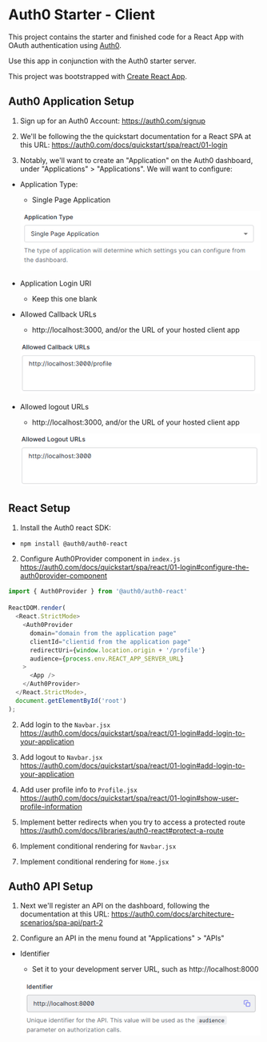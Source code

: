# Auth0 Starter - Client

This project contains the starter and finished code for a React App with OAuth authentication using [Auth0](https://auth0.com/).

Use this app in conjunction with the Auth0 starter server.

This project was bootstrapped with [Create React App](https://github.com/facebook/create-react-app).

## Auth0 Application Setup
1. Sign up for an Auth0 Account: https://auth0.com/signup

2. We'll be following the the quickstart documentation for a React SPA at this URL: https://auth0.com/docs/quickstart/spa/react/01-login

3. Notably, we'll want to create an "Application" on the Auth0 dashboard, under "Applications" > "Applications". We will want to configure:

* Application Type:
    * Single Page Application

    ![application type](./readme-images/application-type.png)

* Application Login URI
    * Keep this one blank

* Allowed Callback URLs
    * http://localhost:3000, and/or the URL of your hosted client app

    ![callback urls](./readme-images/profile.png)

* Allowed logout URLs
    * http://localhost:3000, and/or the URL of your hosted client app
    
    ![callback urls](./readme-images/logout.png)

## React Setup
1. Install the Auth0 react SDK:
* `npm install @auth0/auth0-react`

2. Configure Auth0Provider component in `index.js`
https://auth0.com/docs/quickstart/spa/react/01-login#configure-the-auth0provider-component

```js
import { Auth0Provider } from '@auth0/auth0-react'

ReactDOM.render(
  <React.StrictMode>
    <Auth0Provider
      domain="domain from the application page"
      clientId="clientid from the application page"
      redirectUri={window.location.origin + '/profile'}
      audience={process.env.REACT_APP_SERVER_URL}
    >
      <App />
    </Auth0Provider>
  </React.StrictMode>,
  document.getElementById('root')
);
```
2. Add login to the `Navbar.jsx`
https://auth0.com/docs/quickstart/spa/react/01-login#add-login-to-your-application

3. Add logout to `Navbar.jsx`
https://auth0.com/docs/quickstart/spa/react/01-login#add-login-to-your-application

4. Add user profile info to `Profile.jsx`
https://auth0.com/docs/quickstart/spa/react/01-login#show-user-profile-information

5. Implement better redirects when you try to access a protected route
https://auth0.com/docs/libraries/auth0-react#protect-a-route

6. Implement conditional rendering for `Navbar.jsx`

7. Implement conditional rendering for `Home.jsx`

## Auth0 API Setup
1. Next we'll register an API on the dashboard, following the documentation at this URL: https://auth0.com/docs/architecture-scenarios/spa-api/part-2

2. Configure an API in the menu found at "Applications" > "APIs"

* Identifier
    * Set it to your development server URL, such as http://localhost:8000

    ![identifiers](./readme-images/identifier.png)